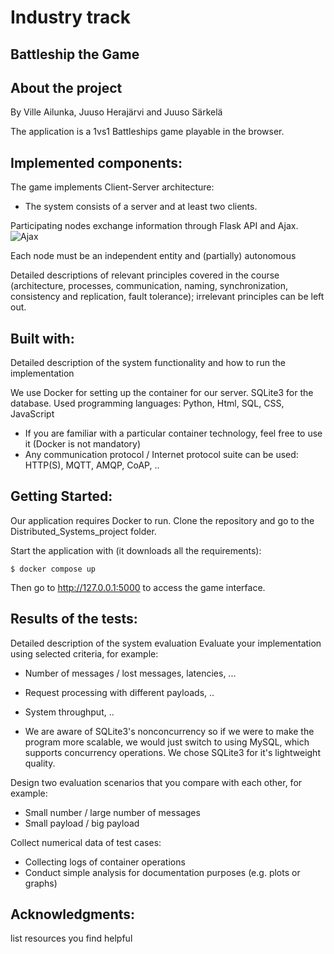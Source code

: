 # Industry track

## Battleship the Game

## About the project
By Ville Ailunka, Juuso Herajärvi and Juuso Särkelä

The application is a 1vs1 Battleships game playable in the browser.

## Implemented components:
The game implements Client-Server architecture:
- The system consists of a server and at least two clients.

Participating nodes exchange information through Flask API and Ajax.
![Ajax](../.img/ajax.jpg)


Each node must be an independent entity and (partially) autonomous


Detailed descriptions of relevant principles covered in the course (architecture, processes, communication, naming, synchronization, consistency and replication, fault tolerance); irrelevant principles can be left out.

## Built with:
Detailed description of the system functionality and how to run the implementation

We use Docker for setting up the container for our server.
SQLite3 for the database.
Used programming languages: Python, Html, SQL, CSS, JavaScript

- If you are familiar with a particular container technology, feel free to use it (Docker is not mandatory)
- Any communication protocol / Internet protocol suite can be used: HTTP(S), MQTT, AMQP, CoAP, ..

## Getting Started:
Our application requires Docker to run.
Clone the repository and go to the Distributed_Systems_project folder.

Start the application with (it downloads all the requirements):
```console
$ docker compose up
```

Then go to http://127.0.0.1:5000 to access the game interface.


## Results of the tests:
Detailed description of the system evaluation
Evaluate your implementation using selected criteria, for example:
- Number of messages / lost messages, latencies, ...
- Request processing with different payloads, ..
- System throughput, ..

- We are aware of SQLite3's nonconcurrency so if we were to make the program more scalable, we would just switch to using MySQL, which supports concurrency operations. We chose SQLite3 for it's lightweight quality.


Design two evaluation scenarios that you compare with each other, for example:
- Small number / large number of messages
- Small payload / big payload

Collect numerical data of test cases:
- Collecting logs of container operations
- Conduct simple analysis for documentation purposes (e.g. plots or graphs)

## Acknowledgments:
list resources you find helpful

